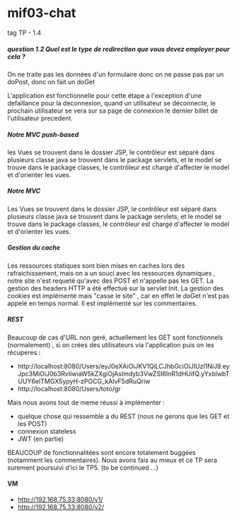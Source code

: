 # mif03-chat

tag TP - 1.4
##### question 1.2 Quel est le type de redirection que vous devez employer pour cela ? 
On ne traite pas les données d'un formulaire donc on ne passe pas par un 
doPost, donc on fait un doGet

L'application est fonctionnelle pour cette étape a l'exception d'une 
defaillance pour la deconnexion, quand un utilisateur se déconnecte, le 
prochain utilisateur se vera sur sa page de connexion le dernier billet 
de l'utilisateur precedent.


##### Notre MVC push-based
les Vues se trouvent dans le dossier JSP, le contrôleur est séparé dans plusieurs 
classe java se trouvent dans le package servlets, et le model se trouve dans le package classes, 
le contrôleur est chargé d'affecter le model et d'orienter les vues.

##### Notre MVC
Les Vues se trouvent dans le dossier JSP, le contrôleur est séparé 
dans plusieurs classe java se trouvent dans le package servlets, 
et le model se trouve dans le package classes, le contrôleur est 
chargé d'affecter le model et d'orienter les vues.


##### Gestion du cache
Les ressources statiques sont bien mises en caches lors des rafraichissement,
mais on a un souci avec les ressources dynamiques , notre site n'est requeté qu'avec des 
POST et n'appelle pas les GET. 
La gestion des headers HTTP a été effectué sur la servlet Init.
La gestion des cookies est implémenté mais "casse le site" , car en effet le 
doGet n'est pas appelé en temps normal. Il est implémenté sur les commentaires.

##### REST
Beaucoup de cas d'URL non geré, actuellement les GET sont fonctionnels (normalement) , 
si on crées des utilisateurs via l'application puis on les récuperes :
- http://localhost:8080/Users/eyJ0eXAiOiJKV1QiLCJhbGciOiJIUzI1NiJ9.eyJpc3MiOiJ0b3RvIiwiaW5kZXgiOjAsImdyb3VwZSI6InR1dHUifQ.yYxblwbTUUY6eITMGX5ypyH-zPOCG_kAIvF5dRuQriw
- http://localhost:8080/Users/toto/gr

Mais nous avons tout de meme réussi à implémenter : 
- quelque chose qui ressemble a du REST (nous ne gerons que les GET et les POST)
- connexion stateless
- JWT (en partie)

BEAUCOUP de fonctionnalitées sont encore totalement buggées (notamment les commentaires).
Nous avons fais au mieux et ce TP sera surement poursuivi d'ici le TP5. 
(to be continued ...)

#### VM
- http://192.168.75.33:8080/v1/
- http://192.168.75.33:8080/v2/
